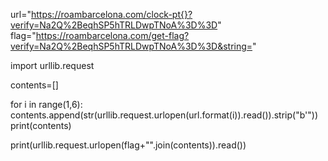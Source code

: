 url="https://roambarcelona.com/clock-pt{}?verify=Na2Q%2BeqhSP5hTRLDwpTNoA%3D%3D"
flag="https://roambarcelona.com/get-flag?verify=Na2Q%2BeqhSP5hTRLDwpTNoA%3D%3D&string="


import urllib.request


contents=[]

for i in range(1,6):
    contents.append(str(urllib.request.urlopen(url.format(i)).read()).strip("b'"))
    print(contents)

print(urllib.request.urlopen(flag+"".join(contents)).read())
